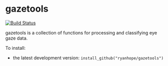 # gazetools

[![Build Status](https://travis-ci.org/RyanHope/gazetools.png?branch=master)](https://travis-ci.org/RyanHope/gazetools)

gazetools is a collection of functions for processing and classifying eye gaze data.

To install:

* the latest development version: `install_github("ryanhope/gazetools")`